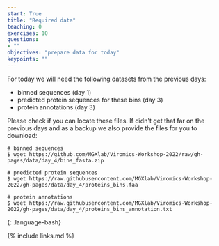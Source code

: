 ```yaml
---
start: True
title: "Required data"
teaching: 0
exercises: 10
questions:
- ""
objectives: "prepare data for today"
keypoints: ""
---
```

For today we will need the following datasets from the previous days:

- binned sequences (day 1)
- predicted protein sequences for these bins (day 3)
- protein annotations (day 3)

Please check if you can locate these files. If didn't get that far on the previous
days and as a backup we also provide the files for you to download:

~~~
# binned sequences
$ wget https://github.com/MGXlab/Viromics-Workshop-2022/raw/gh-pages/data/day_4/bins_fasta.zip

# predicted protein sequences
$ wget https://raw.githubusercontent.com/MGXlab/Viromics-Workshop-2022/gh-pages/data/day_4/proteins_bins.faa

# protein annotations
$ wget https://raw.githubusercontent.com/MGXlab/Viromics-Workshop-2022/gh-pages/data/day_4/proteins_bins_annotation.txt
~~~
{: .language-bash}


{% include links.md %}
